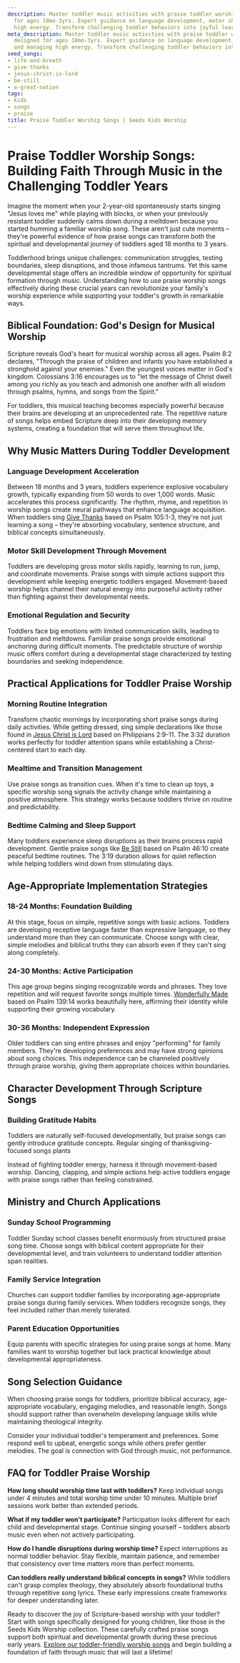 ```yaml
---
description: Master toddler music activities with praise toddler worship songs designed
  for ages 18mo-3yrs. Expert guidance on language development, motor skills, and managing
  high energy. Transform challenging toddler behaviors into joyful learning!
meta_description: Master toddler music activities with praise toddler worship songs
  designed for ages 18mo-3yrs. Expert guidance on language development, motor skills,
  and managing high energy. Transform challenging toddler behaviors into joyful learning!
seed_songs:
- life-and-breath
- give-thanks
- jesus-christ-is-lord
- be-still
- a-great-nation
tags:
- kids
- songs
- praise
title: Praise Toddler Worship Songs | Seeds Kids Worship
---
```

# Praise Toddler Worship Songs: Building Faith Through Music in the Challenging Toddler Years

Imagine the moment when your 2-year-old spontaneously starts singing "Jesus loves me" while playing with blocks, or when your previously resistant toddler suddenly calms down during a meltdown because you started humming a familiar worship song. These aren't just cute moments – they're powerful evidence of how praise songs can transform both the spiritual and developmental journey of toddlers aged 18 months to 3 years.

Toddlerhood brings unique challenges: communication struggles, testing boundaries, sleep disruptions, and those infamous tantrums. Yet this same developmental stage offers an incredible window of opportunity for spiritual formation through music. Understanding how to use praise worship songs effectively during these crucial years can revolutionize your family's worship experience while supporting your toddler's growth in remarkable ways.

## Biblical Foundation: God's Design for Musical Worship

Scripture reveals God's heart for musical worship across all ages. Psalm 8:2 declares, "Through the praise of children and infants you have established a stronghold against your enemies." Even the youngest voices matter in God's kingdom. Colossians 3:16 encourages us to "let the message of Christ dwell among you richly as you teach and admonish one another with all wisdom through psalms, hymns, and songs from the Spirit."

For toddlers, this musical teaching becomes especially powerful because their brains are developing at an unprecedented rate. The repetitive nature of songs helps embed Scripture deep into their developing memory systems, creating a foundation that will serve them throughout life.

## Why Music Matters During Toddler Development

### Language Development Acceleration

Between 18 months and 3 years, toddlers experience explosive vocabulary growth, typically expanding from 50 words to over 1,000 words. Music accelerates this process significantly. The rhythm, rhyme, and repetition in worship songs create neural pathways that enhance language acquisition. When toddlers sing [Give Thanks](https://seedskidsworship.com/product/give-thanks-psalm-1051-3-2/) based on Psalm 105:1-3, they're not just learning a song – they're absorbing vocabulary, sentence structure, and biblical concepts simultaneously.

### Motor Skill Development Through Movement

Toddlers are developing gross motor skills rapidly, learning to run, jump, and coordinate movements. Praise songs with simple actions support this development while keeping energetic toddlers engaged. Movement-based worship helps channel their natural energy into purposeful activity rather than fighting against their developmental needs.

### Emotional Regulation and Security

Toddlers face big emotions with limited communication skills, leading to frustration and meltdowns. Familiar praise songs provide emotional anchoring during difficult moments. The predictable structure of worship music offers comfort during a developmental stage characterized by testing boundaries and seeking independence.

## Practical Applications for Toddler Praise Worship

### Morning Routine Integration

Transform chaotic mornings by incorporating short praise songs during daily activities. While getting dressed, sing simple declarations like those found in [Jesus Christ is Lord](https://seedskidsworship.com/product/jesus-christ-is-lord-philippians-29-11-4/) based on Philippians 2:9-11. The 3:32 duration works perfectly for toddler attention spans while establishing a Christ-centered start to each day.

### Mealtime and Transition Management

Use praise songs as transition cues. When it's time to clean up toys, a specific worship song signals the activity change while maintaining a positive atmosphere. This strategy works because toddlers thrive on routine and predictability.

### Bedtime Calming and Sleep Support

Many toddlers experience sleep disruptions as their brains process rapid development. Gentle praise songs like [Be Still](https://seedskidsworship.com/product/seeds-of-praise-vol-3/) based on Psalm 46:10 create peaceful bedtime routines. The 3:19 duration allows for quiet reflection while helping toddlers wind down from stimulating days.

## Age-Appropriate Implementation Strategies

### 18-24 Months: Foundation Building

At this stage, focus on simple, repetitive songs with basic actions. Toddlers are developing receptive language faster than expressive language, so they understand more than they can communicate. Choose songs with clear, simple melodies and biblical truths they can absorb even if they can't sing along completely.

### 24-30 Months: Active Participation

This age group begins singing recognizable words and phrases. They love repetition and will request favorite songs multiple times. [Wonderfully Made](https://seedskidsworship.com/product/wonderfully-made-psalm-13914-2/) based on Psalm 139:14 works beautifully here, affirming their identity while supporting their growing vocabulary.

### 30-36 Months: Independent Expression

Older toddlers can sing entire phrases and enjoy "performing" for family members. They're developing preferences and may have strong opinions about song choices. This independence can be channeled positively through praise worship, giving them appropriate choices within boundaries.

## Character Development Through Scripture Songs

### Building Gratitude Habits

Toddlers are naturally self-focused developmentally, but praise songs can gently introduce gratitude concepts. Regular singing of thanksgiving-focused songs plants

Instead of fighting toddler energy, harness it through movement-based worship. Dancing, clapping, and simple actions help active toddlers engage with praise songs rather than feeling constrained.

## Ministry and Church Applications

### Sunday School Programming

Toddler Sunday school classes benefit enormously from structured praise song time. Choose songs with biblical content appropriate for their developmental level, and train volunteers to understand toddler attention span realities.

### Family Service Integration

Churches can support toddler families by incorporating age-appropriate praise songs during family services. When toddlers recognize songs, they feel included rather than merely tolerated.

### Parent Education Opportunities

Equip parents with specific strategies for using praise songs at home. Many families want to worship together but lack practical knowledge about developmental appropriateness.

## Song Selection Guidance

When choosing praise songs for toddlers, prioritize biblical accuracy, age-appropriate vocabulary, engaging melodies, and reasonable length. Songs should support rather than overwhelm developing language skills while maintaining theological integrity.

Consider your individual toddler's temperament and preferences. Some respond well to upbeat, energetic songs while others prefer gentler melodies. The goal is connection with God through music, not performance.

## FAQ for Toddler Praise Worship

**How long should worship time last with toddlers?**
Keep individual songs under 4 minutes and total worship time under 10 minutes. Multiple brief sessions work better than extended periods.

**What if my toddler won't participate?**
Participation looks different for each child and developmental stage. Continue singing yourself – toddlers absorb music even when not actively participating.

**How do I handle disruptions during worship time?**
Expect interruptions as normal toddler behavior. Stay flexible, maintain patience, and remember that consistency over time matters more than perfect moments.

**Can toddlers really understand biblical concepts in songs?**
While toddlers can't grasp complex theology, they absolutely absorb foundational truths through repetitive song lyrics. These early impressions create frameworks for deeper understanding later.

Ready to discover the joy of Scripture-based worship with your toddler? Start with songs specifically designed for young children, like those in the Seeds Kids Worship collection. These carefully crafted praise songs support both spiritual and developmental growth during these precious early years. [Explore our toddler-friendly worship songs](https://seedskidsworship.com) and begin building a foundation of faith through music that will last a lifetime!

<script type="application/ld+json">
{
  "@context": "https://schema.org",
  "@type": "Article",
  "headline": "Praise Toddler Worship Songs",
  "author": {
    "@type": "Organization",
    "name": "Seeds Kids Worship"
  },
  "publisher": {
    "@type": "Organization",
    "name": "Seeds Kids Worship",
    "logo": {
      "@type": "ImageObject",
      "url": "https://seedskidsworship.com/logo.png"
    }
  },
  "datePublished": "2025-09-06T09:23:50.007152",
  "dateModified": "2025-09-06T09:23:50.007210",
  "description": "Master toddler music activities with praise toddler worship songs designed for ages 18mo-3yrs. Expert guidance on language development, motor skills, and managi",
  "mainEntityOfPage": {
    "@type": "WebPage",
    "@id": "https://seedskidsworship.com/activities/praise-toddler-worship-songs/"
  }
}
</script>

<script type="application/ld+json">
{
  "@context": "https://schema.org",
  "@type": "Product",
  "name": "Life And Breath",
  "description": "Worship song declaring God as the source of life and breath from Acts 17:24-25",
  "url": "https://seedskidsworship.com/product/life-and-breath-acts-1724-25/",
  "brand": {
    "@type": "Brand",
    "name": "Seeds Kids Worship"
  },
  "category": "Children's Christian Music",
  "album": "Seeds of Purpose"
}
</script>

<script type="application/ld+json">
{
  "@context": "https://schema.org",
  "@type": "Product",
  "name": "Give Thanks",
  "description": "Based on Psalm 105:1-5, this song encourages children to give thanks to the Lord, call on His name, make known His deeds and remember the wonders He has done.",
  "url": "https://seedskidsworship.com/product/give-thanks-psalm-1051-3-2/",
  "brand": {
    "@type": "Brand",
    "name": "Seeds Kids Worship"
  },
  "category": "Children's Christian Music",
  "album": "Seeds of Character"
}
</script>

<script type="application/ld+json">
{
  "@context": "https://schema.org",
  "@type": "
